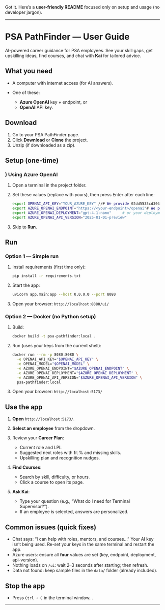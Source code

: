 Got it. Here’s a **user-friendly README** focused only on setup and usage (no developer jargon).

---

# PSA PathFinder — User Guide

AI-powered career guidance for PSA employees. See your skill gaps, get upskilling ideas, find courses, and chat with **Kai** for tailored advice.

## What you need

* A computer with internet access (for AI answers).
* One of these:

  * **Azure OpenAI** key + endpoint, or
  * **OpenAI** API key.

## Download

1. Go to your PSA PathFinder page.
2. Click **Download** or **Clone** the project.
3. Unzip (if downloaded as a zip).

## Setup (one-time)

### ) Using **Azure OpenAI** 

1. Open a terminal in the project folder.
2. Set these values (replace with yours), then press Enter after each line:

   ```bash
   export OPENAI_API_KEY="YOUR_AZURE_KEY" //# We provide 02dd5535cd304762b0325aceb8ab83f1 as Azure API key
   export AZURE_OPENAI_ENDPOINT="https://<your-endpoint>/openai"# We provide https://psacodesprint2025.azure-api.net as endpoint
   export AZURE_OPENAI_DEPLOYMENT="gpt-4.1-nano"     # or your deployment name
   export AZURE_OPENAI_API_VERSION="2025-01-01-preview"
   ```
3. Skip to **Run**.



## Run

### Option 1 — Simple run

1. Install requirements (first time only):

   ```bash
   pip install -r requirements.txt
   ```
2. Start the app:

   ```bash
   uvicorn app.main:app --host 0.0.0.0 --port 8080
   ```
3. Open your browser:
   `http://localhost:8080/ui/`

### Option 2 — Docker (no Python setup)

1. Build:

   ```bash
   docker build -t psa-pathfinder:local .
   ```
2. Run (uses your keys from the current shell):

   ```bash
   docker run --rm -p 8080:8080 \
     -e OPENAI_API_KEY="$OPENAI_API_KEY" \
     -e OPENAI_MODEL="$OPENAI_MODEL" \
     -e AZURE_OPENAI_ENDPOINT="$AZURE_OPENAI_ENDPOINT" \
     -e AZURE_OPENAI_DEPLOYMENT="$AZURE_OPENAI_DEPLOYMENT" \
     -e AZURE_OPENAI_API_VERSION="$AZURE_OPENAI_API_VERSION" \
     psa-pathfinder:local
   ```
3. Open your browser:
   `http://localhost:5173/`

## Use the app

1. **Open** `http://localhost:5173/`.
2. **Select an employee** from the dropdown.
3. Review your **Career Plan**:

   * Current role and LPI.
   * Suggested next roles with fit % and missing skills.
   * Upskilling plan and recognition nudges.
4. **Find Courses**:

   * Search by skill, difficulty, or hours.
   * Click a course to open its page.
5. **Ask Kai**:

   * Type your question (e.g., “What do I need for Terminal Supervisor?”).
   * If an employee is selected, answers are personalized.

## Common issues (quick fixes)

* Chat says: “I can help with roles, mentors, and courses…”
  Your AI key isn’t being used. Re-set your keys in the same terminal and restart the app.
* Azure users: ensure all **four** values are set (key, endpoint, deployment, api-version).
* Nothing loads on `/ui`: wait 2–3 seconds after starting; then refresh.
* Data not found: keep sample files in the `data/` folder (already included).

## Stop the app

* Press `Ctrl + C` in the terminal window.
.

---

